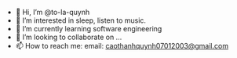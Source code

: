 - 👋 Hi, I’m @to-la-quynh
- 👀 I’m interested in sleep, listen to music.
- 🌱 I’m currently learning software engineering
- 💞️ I’m looking to collaborate on ...
- 📫 How to reach me: email: caothanhquynh07012003@gmail.com

<!---
to-la-quynh/to-la-quynh is a ✨ special ✨ repository because its `README.md` (this file) appears on your GitHub profile.
You can click the Preview link to take a look at your changes.
--->
